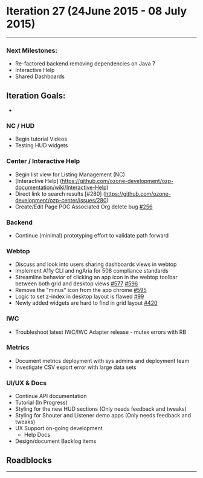 # Iteration 27 (24June 2015 - 08 July 2015)

*** 
### Next Milestones:
* Re-factored backend removing dependencies on Java 7
* Interactive Help
* Shared Dashboards


## Iteration Goals:
* 

### NC / HUD
* Begin tutorial Videos
* Testing HUD widgets

### Center / Interactive Help
* Begin list view for Listing Management (NC) 
* [Interactive Help] (https://github.com/ozone-development/ozp-documentation/wiki/Interactive-Help)
* Direct link to search results [#280] (https://github.com/ozone-development/ozp-center/issues/280)
* Create/Edit Page POC Associated Org delete bug [#256](https://github.com/ozone-development/ozp-center/issues/256)

### Backend
* Continue (minimal) prototyping effort to validate path forward

### Webtop
* Discuss and look into users sharing dashboards views in webtop
* Implement A11y CLI and ngAria for 508 compliance standards
* Streamline behavior of clicking an app icon in the webtop toolbar between both grid and desktop views [#577](http://github.com/ozone-development/ozp-webtop/issues/#577) [#596](http://github.com/ozone-development/ozp-webtop/issues/#596)
* Remove the "minus" icon from the app chrome [#595](http://github.com/ozone-development/ozp-webtop/issues/#595)
* Logic to set z-index in desktop layout is flawed [#99](http://github.com/ozone-development/ozp-webtop/issues/99)
* Newly added widgets are hard to find in grid layout [#420](http://github.com/ozone-development/ozp-webtop/issues/420)
  

### IWC
* Troubleshoot latest IWC/IWC Adapter release - mutex errors with RB

### Metrics
* Document metrics deployment with sys admins and deployment team
* Investigate CSV export error with large data sets

### UI/UX & Docs
* Continue API documentation
* Tutorial (In Progress)
* Styling for the new HUD sections (Only needs feedback and tweaks)
* Styling for Shouter and Listener demo apps (Only needs feedback and tweaks)
* UX Support on-going development
  * Help Docs
* Design/document Backlog items

## Roadblocks

***